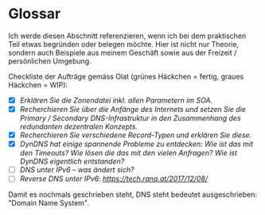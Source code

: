 # Glossar
Ich werde diesen Abschnitt referenzieren, wenn ich bei dem praktischen Teil etwas begründen oder belegen möchte. Hier ist nicht nur Theorie, sondern auch Beispiele aus meinem Geschäft sowie aus der Freizeit / persönlichen Umgebung. 

Checkliste der Aufträge gemäss Olat (grünes Häckchen = fertig, graues Häckchen = WIP):

- [x] *Erklären Sie die Zonendatei inkl. allen Parametern im SOA.*
- [x] *Recherchieren Sie über die Anfänge des Internets und setzen Sie die Primary / Secondary DNS-Infrastruktur in den Zusammenhang des redundanten dezentralen Konzepts.*
- [x] *Recherchieren Sie verschiedene Record-Typen und erklären Sie diese.*
- [x] *DynDNS hat einige spannende Probleme zu entdecken: Wie ist das mit den Timeouts? Wie lösen die das mit den vielen Anfragen? Wie ist DynDNS eigentlich entstanden?*
- [ ] *DNS unter IPv6 – was ändert sich?*
- [ ] *Reverse DNS unter IPv6: https://tech.rana.at/2017/12/08/*

Damit es nochmals geschrieben steht, DNS steht bedeutet ausgeschrieben: "Domain Name System".